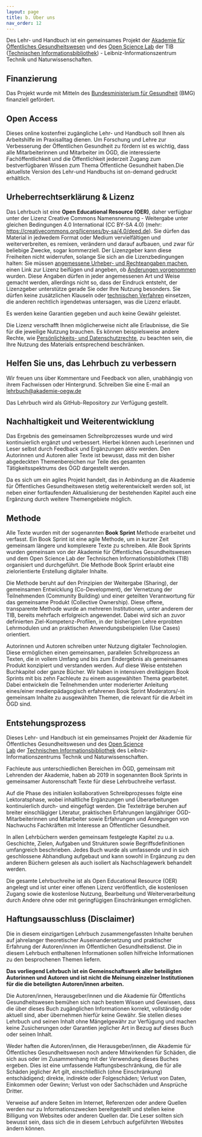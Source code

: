 ```yaml
---
layout: page
title: b. Über uns
nav_order: 12
---
```




Des Lehr- und Handbuch ist ein gemeinsames Projekt der [Akademie für
Öffentliches
Gesundheitswesen](https://www.akademie-oegw.de/startseite.html "https://www.akademie-oegw.de/startseite.html")
und des [Open Science
Lab](https://www.tib.eu/de/forschung-entwicklung/open-science "https://www.tib.eu/de/forschung-entwicklung/open-science")
der TIB ([Technischen Informationsbibliothek](https://www.tib.eu/)) -
Leibniz-Informationszentrum Technik und Naturwissenschaften. 

## Finanzierung

Das Projekt wurde mit Mitteln des [Bundesministerium für
Gesundheit](https://www.bundesgesundheitsministerium.de/ "Bundesministerium für Gesundheit")
(BMG) finanziell gefördert.

## Open Access

Dieses online kostenfrei zugängliche Lehr- und Handbuch soll Ihnen als
Arbeitshilfe im Praxisalltag dienen. Um Forschung und Lehre zur
Verbesserung der Öffentlichen Gesundheit zu fördern ist es wichtig, dass
alle Mitarbeiterinnen und Mitarbeiter im ÖGD, die interessierte
Fachöffentlichkeit und die Öffentlichkeit jederzeit Zugang zum
bestverfügbaren Wissen zum Thema Öffentliche Gesundheit haben.Die
aktuellste Version des Lehr-und Handbuchs ist on-demand gedruckt
erhältlich.

## Urheberrechtserklärung & Lizenz

Das Lehrbuch ist eine **Open Educational Resource (OER)**, daher
verfügbar unter der Lizenz Creative Commons Namensnennung - Weitergabe
unter gleichen Bedingungen 4.0 International (CC BY-SA 4.0) (mehr:
<https://creativecommons.org/licenses/by-sa/4.0/deed.de>). Sie dürfen
das Material in jedwedem Format oder Medium vervielfältigen und
weiterverbreiten, es remixen, verändern und darauf aufbauen, und zwar
für beliebige Zwecke, sogar kommerziell. Der Lizenzgeber kann diese
Freiheiten nicht widerrufen, solange Sie sich an die Lizenzbedingungen
halten: Sie müssen [angemessene Urheber- und Rechteangaben
machen](https://creativecommons.org/licenses/by-sa/4.0/deed.de "https://creativecommons.org/licenses/by-sa/4.0/deed.de"),
einen Link zur Lizenz beifügen und angeben, ob [Änderungen
vorgenommen](https://creativecommons.org/licenses/by-sa/4.0/deed.de "https://creativecommons.org/licenses/by-sa/4.0/deed.de")
wurden. Diese Angaben dürfen in jeder angemessenen Art und Weise gemacht
werden, allerdings nicht so, dass der Eindruck entsteht, der Lizenzgeber
unterstütze gerade Sie oder Ihre Nutzung besonders. Sie dürfen keine
zusätzlichen Klauseln oder [technischen
Verfahren](https://creativecommons.org/licenses/by-sa/4.0/deed.de "https://creativecommons.org/licenses/by-sa/4.0/deed.de")
einsetzen, die anderen rechtlich irgendetwas untersagen, was die Lizenz
erlaubt.

Es werden keine Garantien gegeben und auch keine Gewähr geleistet.

Die Lizenz verschafft Ihnen möglicherweise nicht alle Erlaubnisse, die
Sie für die jeweilige Nutzung brauchen. Es können beispielsweise andere
Rechte, wie [Persönlichkeits- und
Datenschutzrechte](https://creativecommons.org/licenses/by-sa/4.0/deed.de "https://creativecommons.org/licenses/by-sa/4.0/deed.de"),
zu beachten sein, die Ihre Nutzung des Materials entsprechend
beschränken.

## Helfen Sie uns, das Lehrbuch zu verbessern

Wir freuen uns über Kommentare und Feedback von allen, unabhängig von
ihrem Fachwissen oder Hintergrund. Schreiben Sie eine E-mail an
[lehrbuch@akademie-oegw.de](mailto:Tinnemann@akademie-oegw.de)

Das Lehrbuch wird als GitHub-Repository zur Verfügung gestellt. 

## Nachhaltigkeit und Weiterentwicklung

Das Ergebnis des gemeinsamen Schreibprozesses wurde und wird
kontinuierlich ergänzt und verbessert. Hierbei können auch Leserinnen
und Leser selbst durch Feedback und Ergänzungen aktiv werden. Den
Autorinnen und Autoren aller Texte ist bewusst, dass mit den bisher
abgedeckten Themenbereichen nur Teile des gesamten Tätigkeitsspektrums
des ÖGD dargestellt werden.

Da es sich um ein agiles Projekt handelt, das in Anbindung an die
Akademie für Öffentliches Gesundheitswesen stetig weiterentwickelt
werden soll, ist neben einer fortlaufenden Aktualisierung der
bestehenden Kapitel auch eine Ergänzung durch weitere Themengebiete
möglich.

## Methode

Alle Texte wurden mit der sogenannten **Book Sprint** Methode erarbeitet
und verfasst. Ein Book Sprint ist eine agile Methode, um in kurzer Zeit
gemeinsam längere und komplexere Texte zu schreiben. Alle Book Sprints
wurden gemeinsam von der Akademie für Öffentliches Gesundheitswesen und
dem Open Science Lab der Technischen Informationsbibliothek (TIB)
organisiert und durchgeführt. Die Methode Book Sprint erlaubt eine
zielorientierte Erstellung digitaler Inhalte.

Die Methode beruht auf den Prinzipien der Weitergabe (Sharing), der
gemeinsamen Entwicklung (Co-Development), der Vernetzung der
Teilnehmenden (Community Building) und einer geteilten Verantwortung für
das gemeinsame Produkt (Collective Ownership). Diese offene,
transparente Methode wurde an mehreren Institutionen, unter anderem der
TIB, bereits mehrfach erfolgreich angewendet. Dabei wird sich an zuvor
definierten Ziel-Kompetenz-Profilen, in der bisherigen Lehre erprobten
Lehrmodulen und an praktischen Anwendungsbeispielen (Use Cases)
orientiert.

Autorinnen und Autoren schreiben unter Nutzung digitaler Technologien.
Diese ermöglichen einen gemeinsamen, parallelen Schreibprozess an
Texten, die in vollem Umfang und bis zum Endergebnis als gemeinsames
Produkt konzipiert und verstanden werden. Auf diese Weise entstehen
Buchkapitel oder ganze Bücher. Wir haben in intensiven dreitägigen Book
Sprints mit bis zehn Fachleute zu einem ausgewählten Thema gearbeitet.
Dabei entwickeln die Teilnehmenden unter moderierter Anleitung
eines/einer medienpädagogisch erfahrenen Book Sprint Moderators/-in
gemeinsam Inhalte zu ausgewählten Themen, die relevant für die Arbeit im
ÖGD sind.

## Entstehungsprozess

Dieses Lehr- und Handbuch ist ein gemeinsames Projekt der Akademie für
Öffentliches Gesundheitswesen und des [Open Science
Lab](https://www.tib.eu/de/forschung-entwicklung/open-science) der [Technischen
Informationsbibliothek](https://www.tib.eu/) des
Leibniz-Informationszentrums Technik und Naturwissenschaften.

Fachleute aus unterschiedlichen Bereichen im ÖGD, gemeinsam mit
Lehrenden der Akademie, haben ab 2019 in sogenannten Book Sprints in
gemeinsamer Autorenschaft Texte für diese Lehrbuchreihe verfasst.

Auf die Phase des initialen kollaborativen Schreibprozesses folgte eine
Lektoratsphase, wobei inhaltliche Ergänzungen und Überarbeitungen
kontinuierlich durch- und eingefügt werden. Die Texteiträge beruhen auf
breiter einschlägiger Literatur, praktischen Erfahrungen langjähriger
ÖGD-Mitarbeiterinnen und Mitarbeiter sowie Erfahrungen und Anregungen
von Nachwuchs Fachkräften mit Interesse an Öffentlicher Gesundheit.

In allen Lehrbüchern werden gemeinsam festgelegte Kapitel zu u.a.
Geschichte, Zielen, Aufgaben und Strukturen sowie Begriffsdefinitionen
umfangreich beschrieben. Jedes Buch wurde als umfassende und in sich
geschlossene Abhandlung aufgebaut und kann sowohl in Ergänzung zu den
anderen Büchern gelesen als auch isoliert als Nachschlagewerk behandelt
werden.

Die gesamte Lehrbuchreihe ist als Open Educational Resource (OER)
angelegt und ist unter einer offenen Lizenz veröffentlich, die
kostenlosen Zugang sowie die kostenlose Nutzung, Bearbeitung und
Weiterverarbeitung durch Andere ohne oder mit geringfügigen
Einschränkungen ermöglichen.

## Haftungsausschluss (Disclaimer)

Die in diesem einzigartigen Lehrbuch zusammengefassten Inhalte beruhen
auf jahrelanger theoretischer Auseinandersetzung und praktischer
Erfahrung der Autoren/innen im Öffentlichen Gesundheitsdienst. Die in
diesem Lehrbuch enthaltenen Informationen sollen hilfreiche
Informationen zu den besprochenen Themen liefern.

**Das vorliegend Lehrbuch ist ein Gemeinschaftswerk aller beteiligten
Autorinnen und Autoren und ist nicht die Meinung einzelner Institutionen
für die die beteiligten Autoren/innen arbeiten.**

Die Autoren/innen, Herausgeber/innen und die Akademie für Öffentlichs
Gesundheitswesen bemühen sich nach bestem Wissen und Gewissen, dass die
über dieses Buch zugänglichen Informationen korrekt, vollständig oder
aktuell sind, aber übernehmen hierfür keine Gewähr. Sie stellen dieses
Lehrbuch und seinen Inhalt ohne Mängelgewähr zur Verfügung und machen
keine Zusicherungen oder Garantien jeglicher Art in Bezug auf dieses
Buch oder seinen Inhalt.

Weder haften die Autoren/innen, die Herausgeber/innen, die Akademie für
Öffentliches Gesundheitswesen noch andere Mitwirkenden für Schäden, die
sich aus oder im Zusammenhang mit der Verwendung dieses Buches ergeben.
Dies ist eine umfassende Haftungsbeschränkung, die für alle Schäden
jeglicher Art gilt, einschließlich (ohne Einschränkung) entschädigend;
direkte, indirekte oder Folgeschäden; Verlust von Daten, Einkommen oder
Gewinn; Verlust von oder Sachschäden und Ansprüche Dritter.

Verweise auf andere Seiten im Internet, Referenzen oder andere Quellen
werden nur zu Informationszwecken bereitgestellt und stellen keine
Billigung von Websites oder anderen Quellen dar. Die Leser sollten sich
bewusst sein, dass sich die in diesem Lehrbuch aufgeführten Websites
ändern können.
